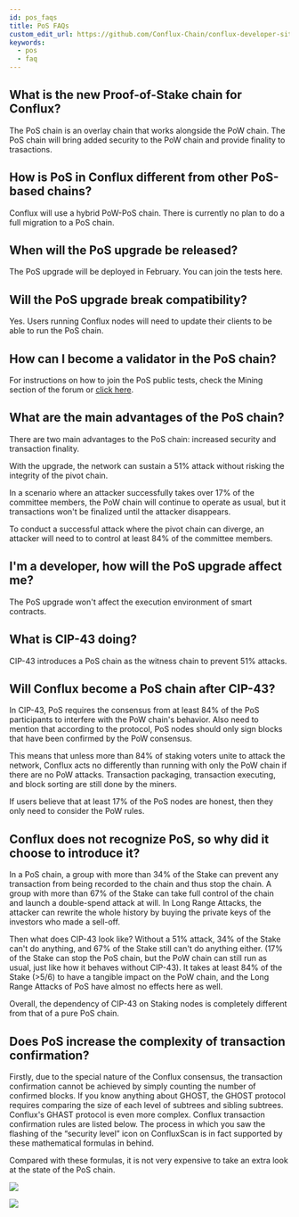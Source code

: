 ```yaml
---
id: pos_faqs
title: PoS FAQs
custom_edit_url: https://github.com/Conflux-Chain/conflux-developer-site/edit/master/docs/v2-hardfork/PoS-faq.md
keywords:
  - pos
  - faq
---
```


## What is the new Proof-of-Stake chain for Conflux? 

The PoS chain is an overlay chain that works alongside the PoW chain. The PoS chain will bring 	added security to the PoW chain and provide finality to trasactions. 

## How is PoS in Conflux different from other PoS-based chains? 

Conflux will use a hybrid PoW-PoS chain. There is currently no plan to do a full migration to a PoS	chain. 

## When will the PoS upgrade be released? 

The PoS upgrade will be deployed in February. You can join the tests here. 

## Will the PoS upgrade break compatibility? 

Yes. Users running Conflux nodes will need to update their clients to be able to run the PoS chain. 

## How can I become a validator in the PoS chain? 

For instructions on how to join the PoS public tests, check the Mining section of the forum or [click here](https://forum.conflux.fun/c/English/mining). 

## What are the main advantages of the PoS chain? 

There are two main advantages to the PoS chain: increased security and transaction finality.

With the upgrade, the network can sustain a 51% attack without risking the integrity of the pivot chain.

In a scenario where an attacker successfully takes over 17% of the committee members, the PoW chain will continue to operate as usual, but it transactions won't be finalized until the attacker disappears.

To conduct a successful attack where the pivot chain can diverge, an attacker will need to to control at least 84% of the committee members.

## I'm a developer, how will the PoS upgrade affect me?  

The PoS upgrade won't affect the execution environment of smart contracts. 

## What is CIP-43 doing?

CIP-43 introduces a PoS chain as the witness chain to prevent 51% attacks.

## Will Conflux become a PoS chain after CIP-43?

In CIP-43, PoS requires the consensus from at least 84% of the PoS participants to interfere with the PoW chain's behavior. Also need to mention that according to the protocol, PoS nodes should only sign blocks that have been confirmed by the PoW consensus.

This means that unless more than 84% of staking voters unite to attack the network, Conflux acts no differently than running with only the PoW chain if there are no PoW attacks. Transaction packaging, transaction executing, and block sorting are still done by the miners.

If users believe that at least 17% of the PoS nodes are honest, then they only need to consider the PoW rules. 

## Conflux does not recognize PoS, so why did it choose to introduce it?

In a PoS chain, a group with more than 34% of the Stake can prevent any transaction from being recorded to the chain and thus stop the chain. A group with more than 67% of the Stake can take full control of the chain and launch a double-spend attack at will. In Long Range Attacks, the attacker can rewrite the whole history by buying the private keys of the investors who made a sell-off.

Then what does CIP-43 look like? Without a 51% attack, 34% of the Stake can't do anything, and 67% of the Stake still can't do anything either. (17% of the Stake can stop the PoS chain, but the PoW chain can still run as usual, just like how it behaves without CIP-43). It takes at least 84% of the Stake (>5/6) to have a tangible impact on the PoW chain, and the Long Range Attacks of PoS have almost no effects here as well.

Overall, the dependency of CIP-43 on Staking nodes is completely different from that of a pure PoS chain.

## Does PoS increase the complexity of transaction confirmation?

Firstly, due to the special nature of the Conflux consensus, the transaction confirmation  cannot be achieved by simply counting the number of confirmed blocks. If you know anything about GHOST, the GHOST protocol requires comparing the size of each level of subtrees and sibling subtrees. Conflux's GHAST protocol is even more complex. Conflux transaction confirmation rules are listed below. The process in which you saw the flashing of the “security level” icon on ConfluxScan is in fact supported by these mathematical formulas in behind. 

Compared with these formulas, it is not very expensive to take an extra look at the state of the PoS chain.


![](https://forum.conflux.fun/uploads/default/original/2X/a/afd169912d5eb617895e52115995aca3a283d6b8.png)

![](https://forum.conflux.fun/uploads/default/original/2X/8/88fe6decd88e7e38f42f4995179fd013242849e4.png)